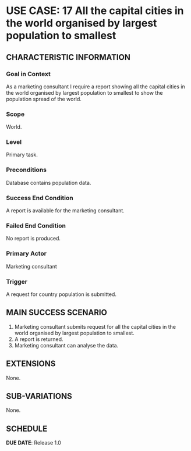 # USE CASE: 17 All the capital cities in the world organised by largest population to smallest

## CHARACTERISTIC INFORMATION

### Goal in Context

As a marketing consultant I require a report showing all the capital cities in the world organised by largest population to smallest to show the population spread of the world.

### Scope

World.

### Level

Primary task.

### Preconditions

Database contains population data.

### Success End Condition

A report is available for the marketing consultant.

### Failed End Condition

No report is produced.

### Primary Actor

Marketing consultant

### Trigger

A request for country population is submitted.

## MAIN SUCCESS SCENARIO

1. Marketing consultant submits request for all the capital cities in the world organised by largest population to smallest.
2. A report is returned.
3. Marketing consultant can analyse the data.

## EXTENSIONS

None.

## SUB-VARIATIONS

None.

## SCHEDULE

**DUE DATE**: Release 1.0